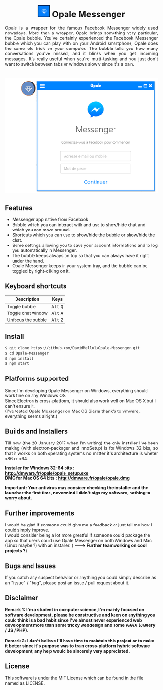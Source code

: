 
<h1 align='center'>
<img alt='Opale-Messenger' height="40px" src='./images/icone.png'>
  Opale Messenger 
</h1>

<p align="justify">
  Opale is a wrapper for the famous Facebook Messenger widely used nowadays. More than a wrapper, Opale brings
something very particular, the Opale bubble. You've certainly experienced the Facebook Messenger bubble which you
can play with on your Android smartphone, Opale does the same old trick on your computer. The bubble tells you
how many conversations you've missed, and it blinks when you get incoming messages. It's really useful when you're
multi-tasking and you just don't want to switch between tabs or windows slowly since it's a pain. </p>

<h1 align='center'>
<img alt='Opale-Messenger' src='./images/screen.png'>
</h1>

## Features

- Messenger app native from Facebook
- Bubble which you can interact with and use to show/hide chat and which you can move around.
- Shortcuts which you can use to show/hide the bubble or show/hide the chat.
- Some settings allowing you to save your account informations and to log you automatically in Messenger.
- The bubble keeps always on top so that you can always have it right under the hand.
- Opale Messenger keeps in your system tray, and the bubble can be toggled by right-cliking on it.

## Keyboard shortcuts

Description            | Keys
-----------------------| -----------------------
Toggle bubble          | <kbd>Alt</kbd> <kbd>Q</kbd>
Toggle chat window     | <kbd>Alt</kbd> <kbd>A</kbd>
Unfocus the bubble     | <kbd>Alt</kbd> <kbd>Z</kbd>



## Install

```sh
$ git clone https://github.com/DavidMellul/Opale-Messenger.git
$ cd Opale-Messenger
$ npm install
$ npm start
```

## Platforms supported

Since I'm developing Opale Messenger on Windows, everything should work fine on any Windows OS. <br />
Since Electron is cross-platform, it should also work well on Mac OS X but I can't ensure it. <br />
(I've tested Opale Messenger on Mac OS Sierra thank's to vmware, everything seems alright.)


## Builds and Installers

<p align="justify">Till now (the 20 January 2017 when I'm writing) the only installer I've been making (with electron-packager and innoSetup) is for Windows 32 bits, so that it works on both operating systems no matter it's architecture is wheter x86 or x64.</p>


<strong>Installer for Windows 32-64 bits : http://dmware.fr/opale/opale_setup.exe</strong> <br />
<strong>DMG for Mac OS 64 bits : http://dmware.fr/opale/opale.dmg</strong> <br />

<strong>Important:  Your antivirus may consider checking the installer and the launcher the first time, nevermind I didn't sign my software, nothing to worry about.</strong>


## Further improvements


I would be glad if someone could give me a feedback or just tell me how I could simply improve. <br />
I would consider being a lot more greatful if someone  could package the app so that users could use Opale Messenger on both Windows and Mac (Linux maybe ?) with an installer. (<strong> ---> Further teamworking on cool projects ?</strong>)

## Bugs and Issues

If you catch any suspect behavior or anything you could simply describe as an "issue" / "bug", please post an issue / pull request about it. 

## Disclaimer 

<strong>Remark 1: I'm a student in computer science, I'm mainly focused on software development, please be constructive and keen on anything you could think is a bad habit since I've almost never experienced web development more than some tricky webdesign and some AJAX (JQuery / JS / PHP). </strong><br /><br />
<strong>Remark 2: I don't believe I'll have time to maintain this project or to make it better since it's purpose was to train cross-platform hybrid software development, any help would be sincerely very appreciated.</strong>

## License

This software is under the MIT License which can be found in the file named as LICENSE.


